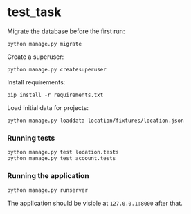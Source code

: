 # test_task


Migrate the database before the first run:

    python manage.py migrate

Create a superuser:

    python manage.py createsuperuser

Install requirements:

    pip install -r requirements.txt

Load initial data for projects:

    python manage.py loaddata location/fixtures/location.json


### Running tests

    python manage.py test location.tests
    python manage.py test account.tests
    

### Running the application

    python manage.py runserver

The application should be visible at `127.0.0.1:8000` after that.

